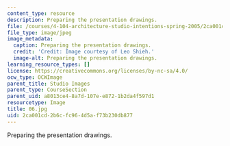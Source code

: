 ```yaml
---
content_type: resource
description: Preparing the presentation drawings.
file: /courses/4-104-architecture-studio-intentions-spring-2005/2ca001cd2b6cfc964d5af73b230db877_06.jpg
file_type: image/jpeg
image_metadata:
  caption: Preparing the presentation drawings.
  credit: 'Credit: Image courtesy of Leo Shieh.'
  image-alt: Preparing the presentation drawings.
learning_resource_types: []
license: https://creativecommons.org/licenses/by-nc-sa/4.0/
ocw_type: OCWImage
parent_title: Studio Images
parent_type: CourseSection
parent_uid: a8013ce4-8a7d-107e-e872-1b2da4f597d1
resourcetype: Image
title: 06.jpg
uid: 2ca001cd-2b6c-fc96-4d5a-f73b230db877
---
```

Preparing the presentation drawings.